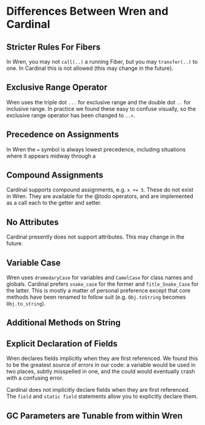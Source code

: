 # Differences Between Wren and Cardinal

## Stricter Rules For Fibers

In Wren, you may not `call(..)` a running Fiber, but you may `transfer(..)` to
one. In Cardinal this is not allowed (this may change in the future).

## Exclusive Range Operator

Wren uses the triple dot `...` for exclusive range and the double dot `..` for
inclusive range. In practice we found these easy to confuse visually, so the
exclusive range operator has been changed to `..<`.

## Precedence on Assignments

In Wren the `=` symbol is always lowest precedence, including situations where
it appears midway through a 

## Compound Assignments

Cardinal supports compound assignments, e.g. `x += 5`. These do not exist in
Wren. They are available for the @todo operators, and are implemented as a 
call each to the getter and setter.

## No Attributes

Cardinal presently does not support attributes. This may change in the future.

## Variable Case

Wren uses `dromedaryCase` for variables and `CamelCase` for class names and
globals. Cardinal prefers `snake_case` for the former and `Title_Snake_Case`
for the latter. This is mostly a matter of personal preference except that
core methods have been renamed to follow suit (e.g. `Obj.toString` becomes
`Obj.to_string`).

## Additional Methods on String



## Explicit Declaration of Fields

Wren declares fields implicitly when they are first referenced. We found this
to be the greatest source of errors in our code: a variable would be used in
two places, subtly misspelled in one, and the could would eventually crash with
a confusing error.

Cardinal does not implicitly declare fields when they are first referenced.
The `field` and `static field` statements allow you to explicitly declare them.

## GC Parameters are Tunable from within Wren
